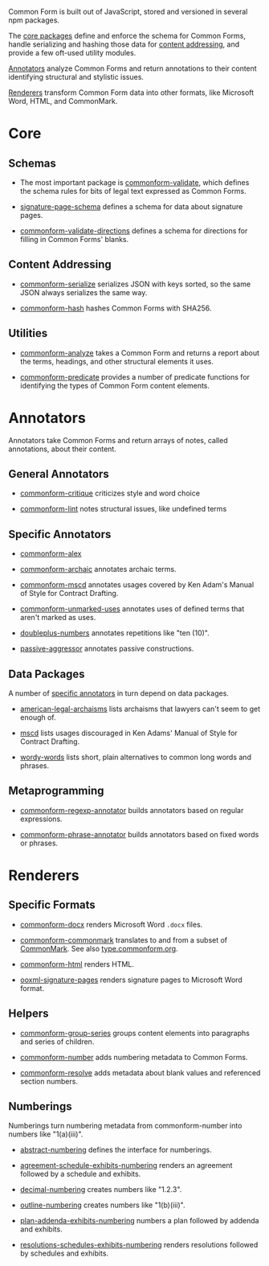 Common Form is built out of JavaScript, stored and versioned in several npm packages.

The [core packages](#core) define and enforce the schema for Common Forms, handle serializing and hashing those data for [content addressing](https://en.wikipedia.org/wiki/Content-addressable_storage), and provide a few oft-used utility modules.

[Annotators](#annotators) analyze Common Forms and return annotations to their content identifying structural and stylistic issues.

[Renderers](#renderers) transform Common Form data into other formats, like Microsoft Word, HTML, and CommonMark.

# Core

## Schemas

- The most important package is [commonform-validate](https://www.npmjs.com/package/commonform-validate), which defines the schema rules for bits of legal text expressed as Common Forms.

- [signature-page-schema](https://www.npmjs.com/package/signature-page-schema) defines a schema for data about signature pages.

- [commonform-validate-directions](https://www.npmjs.com/package/commonform-validate-directions) defines a schema for directions for filling in Common Forms' blanks.

## Content Addressing

- [commonform-serialize](https://www.npmjs.com/package/commonform-serialize) serializes JSON with keys sorted, so the same JSON always serializes the same way.

- [commonform-hash](https://www.npmjs.com/package/commonform-hash) hashes Common Forms with SHA256.

## Utilities

- [commonform-analyze](https://www.npmjs.com/package/commonform-analyze) takes a Common Form and returns a report about the terms, headings, and other structural elements it uses.

- [commonform-predicate](https://www.npmjs.com/package/commonform-predicate) provides a number of predicate functions for identifying the types of Common Form content elements.

# Annotators

Annotators take Common Forms and return arrays of notes, called annotations, about their content.

## General Annotators

- [commonform-critique](https://www.npmjs.com/package/commonform-critique) criticizes style and word choice

- [commonform-lint](https://www.npmjs.com/package/commonform-lint) notes structural issues, like undefined terms

## Specific Annotators

- [commonform-alex](https://www.npmjs.com/package/commonform-alex)

- [commonform-archaic](https://www.npmjs.com/package/commonform-archaic) annotates archaic terms.

- [commonform-mscd](https://www.npmjs.com/package/commonform-mscd) annotates usages covered by Ken Adam's Manual of Style for Contract Drafting.

- [commonform-unmarked-uses](https://www.npmjs.com/package/commonform-unmarked-uses) annotates uses of defined terms that aren't marked as uses.

- [doubleplus-numbers](https://www.npmjs.com/package/doubleplus-numbers) annotates repetitions like "ten (10)".

- [passive-aggressor](https://www.npmjs.com/package/passive-aggressor) annotates passive constructions.

## Data Packages

A number of [specific annotators](#specific-annotators) in turn depend on data packages.

- [american-legal-archaisms](https://www.npmjs.com/package/american-legal-archaisms) lists archaisms that lawyers can't seem to get enough of.

- [mscd](https://www.npmjs.com/package/mscd) lists usages discouraged in Ken Adams' Manual of Style for Contract Drafting.

- [wordy-words](https://www.npmjs.com/package/wordy-words) lists short, plain alternatives to common long words and phrases.

## Metaprogramming

- [commonform-regexp-annotator](https://www.npmjs.com/package/commonform-regexp-annotator) builds annotators based on regular expressions.

- [commonform-phrase-annotator](https://www.npmjs.com/package/commonform-phrase-annotator) builds annotators based on fixed words or phrases.

# Renderers

## Specific Formats

- [commonform-docx](https://www.npmjs.com/package/commonform-docx) renders Microsoft Word `.docx` files.

- [commonform-commonmark](https://www.npmjs.com/package/commonform-commonmark) translates to and from a subset of [CommonMark](https://commonmark.org/).  See also [type.commonform.org](https://type.commonform.org).

- [commonform-html](https://www.npmjs.com/package/commonform-html) renders HTML.

- [ooxml-signature-pages](https://www.npmjs.com/package/ooxml-signature-pages) renders signature pages to Microsoft Word format.

## Helpers

- [commonform-group-series](https://www.npmjs.com/package/commonform-group-series) groups content elements into paragraphs and series of children.

- [commonform-number](https://www.npmjs.com/package/commonform-number) adds numbering metadata to Common Forms.

- [commonform-resolve](https://www.npmjs.com/package/commonform-resolve) adds metadata about blank values and referenced section numbers.

## Numberings

Numberings turn numbering metadata from commonform-number into numbers like "1(a)(iii)".

- [abstract-numbering](https://www.npmjs.com/package/abstract-numbering) defines the interface for numberings.

- [agreement-schedule-exhibits-numbering](https://www.npmjs.com/package/agreement-schedule-exhibits-numbering) renders an agreement followed by a schedule and exhibits.

- [decimal-numbering](https://www.npmjs.com/package/decimal-numbering) creates numbers like "1.2.3".

- [outline-numbering](https://www.npmjs.com/package/outline-numbering) creates numbers like "1(b)(iii)".

- [plan-addenda-exhibits-numbering](https://www.npmjs.com/package/plan-addenda-exhibits-numbering) numbers a plan followed by addenda and exhibits.

- [resolutions-schedules-exhibits-numbering](https://www.npmjs.com/package/resolutions-schedules-exhibits-numbering) renders resolutions followed by schedules and exhibits.

